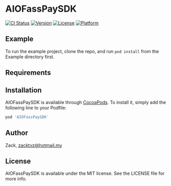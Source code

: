 # AIOFassPaySDK

[![CI Status](https://img.shields.io/travis/Zack/AIOFassPaySDK.svg?style=flat)](https://travis-ci.org/Zack/AIOFassPaySDK)
[![Version](https://img.shields.io/cocoapods/v/AIOFassPaySDK.svg?style=flat)](https://cocoapods.org/pods/AIOFassPaySDK)
[![License](https://img.shields.io/cocoapods/l/AIOFassPaySDK.svg?style=flat)](https://cocoapods.org/pods/AIOFassPaySDK)
[![Platform](https://img.shields.io/cocoapods/p/AIOFassPaySDK.svg?style=flat)](https://cocoapods.org/pods/AIOFassPaySDK)

## Example

To run the example project, clone the repo, and run `pod install` from the Example directory first.

## Requirements

## Installation

AIOFassPaySDK is available through [CocoaPods](https://cocoapods.org). To install
it, simply add the following line to your Podfile:

```ruby
pod 'AIOFassPaySDK'
```

## Author

Zack, zacktvz@hotmail.my

## License

AIOFassPaySDK is available under the MIT license. See the LICENSE file for more info.
